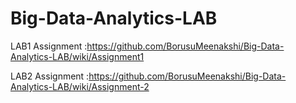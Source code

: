 # Big-Data-Analytics-LAB

LAB1 Assignment :https://github.com/BorusuMeenakshi/Big-Data-Analytics-LAB/wiki/Assignment1

LAB2 Assignment :https://github.com/BorusuMeenakshi/Big-Data-Analytics-LAB/wiki/Assignment-2
